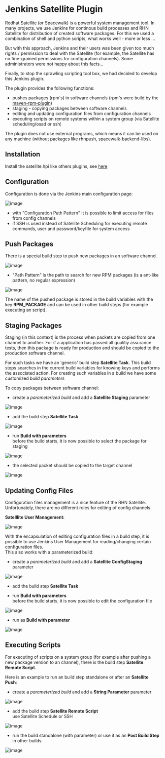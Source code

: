 Jenkins Satellite Plugin
========================


Redhat Satellite (or Spacewalk) is a powerful system management tool. In many projects, we use Jenkins for continous build processes and RHN Satellite for distribution of created software packages. For this we used a combination of shell and python scripts, what works well - more or less ...  

But with this approach, Jenkins and their users was been given too much rights / permission to deal with the Satellite (for example, the Satellite has no fine-grained permissions for configuration channels). Some administrators were not happy about this facts...

Finally, to stop the sprawling scripting tool box, we had decided to develop this Jenkins plugin.

The plugin provides the following functions:

-  pushes packages (rpm's) in software channels (rpm's were build by the [maven-rpm-plugin](http://mojo.codehaus.org/rpm-maven-plugin/))
-  staging - copying packages between software channels
-  editing and updating configuration files from configuration channels
-  executing scripts on remote systems within a system group (via Satellite scheduling/osad or ssh)

The plugin does not use external programs, which means it can be used on any machine (without packages like rhnpush, spacewalk-backend-libs).

Installation
------------
Install the satellite.hpi like others plugins, see [here](https://wiki.jenkins-ci.org/display/JENKINS/Plugins#Plugins-Byhand)
  
Configuration
-------------
Configuration is done via the Jenkins main configuration page:


![image](img/satellite-config.jpg)

- with "Configuration Path Pattern" it is possible to limit access for files from config channels
- if SSH is used instead of Satellite Scheduling for executing remote commands, user and password/keyfile for system access

Push Packages
-------------
There is a special build step to push new packages in an software channel.

![image](img/push-build.jpg)

- "Path Pattern" is the path to search for new RPM packages (is a ant-like pattern, no regular expression)

![image](img/push-success.jpg)

The name of the pushed package is stored in the build variables with the key **RPM_PACKAGE** and can be used in other build steps (for example executing an script).

Staging Packages
----------------
Staging (in this context) is the process when packets are copied from one channel to another. For if a application has passed all qualitiy assurance tests, then this package is ready for production and should be copied to the production software channel.

For such tasks we have an 'generic' build step **Satellite Task**. This build steps searches in the current build variables for knowing keys and performs the associated action. For creating such variables in a build we have some customized *build parameters*

To copy packages between software channel:  

- create a *parameterized build* and add a **Satellite Staging** parameter

![image](img/staging-parameter.jpg)

- add the build step **Satellite Task**

![image](img/satellite-task.jpg)

- run **Build with parameters**  
before the build starts, it is now possible to select the package for staging

![image](img/staging-build.jpg) 

- the selected packet should be copied to the target channel

![image](img/staging-success.jpg) 
  
 

Updating Config Files
---------------------
Configuration files management is a nice feature of the RHN Satellite. Unfortunately, there are no different roles for editing of config channels.

**Satelllite User Management:**

![image](img/sat-user-permissions.jpg)

With the encapsulation of editing configuration files in a build step, it is possible to use Jenkins User Management for reading/changing certain configuration files.  
This also works with a parameterized build:

- create a *parameterized build* and add a **Satellite ConfigStaging** parameter

![image](img/update-cfg-parameter.jpg)

- add the build step **Satellite Task**

- run **Build with parameters**  
before the build starts, it is now possible to edit the configuration file

![image](img/update-cfg-build.jpg)

- run as **Build with parameter**

![image](img/update-cfg-success.jpg)



Executing Scripts
-----------------
For executing of scripts on a system group (for example after pushing a new package version to an channel), there is the build step **Satellite Remote Script**.  

Here is an example to run an build step standalone or after an **Satellite Push**:

- create a *parameterized build* and add a **String Parameter** parameter

![image](img/script-parameter.jpg)

- add the build step **Satellite Remote Script**  
  use Satellite Schedule or SSH 

![image](img/script-build.jpg)

- run the build standalone (with parameter) or use it as an **Post Build Step** in other builds

![image](img/script-success.jpg)



